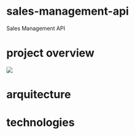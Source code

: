 # sales-management-api
Sales Management API

# project overview 

<img src="https://drive.google.com/file/d/1hHvJa6SMJJKaMlS1eIzceqUAhFDpNH_1/view?usp=sharing"/>

# arquitecture 

# technologies 

